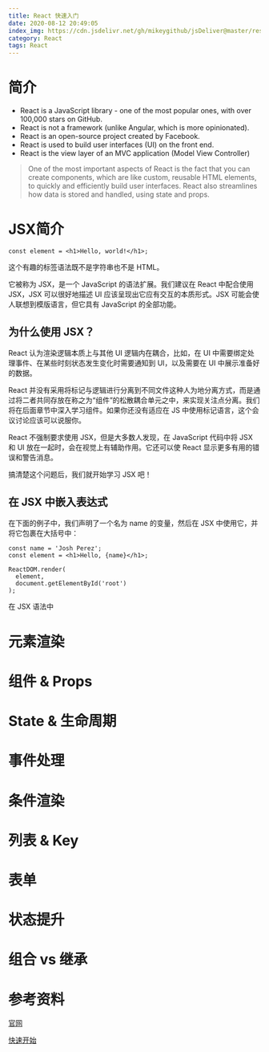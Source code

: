 ```yaml
---
title: React 快速入门
date: 2020-08-12 20:49:05
index_img: https://cdn.jsdelivr.net/gh/mikeygithub/jsDeliver@master/resource/img/react.jpeg
category: React
tags: React
---
```


# 简介

-  React is a JavaScript library - one of the most popular ones, with over 100,000 stars on GitHub.
-  React is not a framework (unlike Angular, which is more opinionated).
-  React is an open-source project created by Facebook.
-  React is used to build user interfaces (UI) on the front end.
-  React is the view layer of an MVC application (Model View Controller)
>  One of the most important aspects of React is the fact that you can create components, which are like custom, reusable HTML elements, to quickly and efficiently build user interfaces. React also streamlines how data is stored and handled, using state and props.

# JSX简介

```const element = <h1>Hello, world!</h1>;```

这个有趣的标签语法既不是字符串也不是 HTML。

它被称为 JSX，是一个 JavaScript 的语法扩展。我们建议在 React 中配合使用 JSX，JSX 可以很好地描述 UI 应该呈现出它应有交互的本质形式。JSX 可能会使人联想到模版语言，但它具有 JavaScript 的全部功能。

## 为什么使用 JSX？

React 认为渲染逻辑本质上与其他 UI 逻辑内在耦合，比如，在 UI 中需要绑定处理事件、在某些时刻状态发生变化时需要通知到 UI，以及需要在 UI 中展示准备好的数据。

React 并没有采用将标记与逻辑进行分离到不同文件这种人为地分离方式，而是通过将二者共同存放在称之为“组件”的松散耦合单元之中，来实现关注点分离。我们将在后面章节中深入学习组件。如果你还没有适应在 JS 中使用标记语言，这个会议讨论应该可以说服你。

React 不强制要求使用 JSX，但是大多数人发现，在 JavaScript 代码中将 JSX 和 UI 放在一起时，会在视觉上有辅助作用。它还可以使 React 显示更多有用的错误和警告消息。

搞清楚这个问题后，我们就开始学习 JSX 吧！

## 在 JSX 中嵌入表达式

在下面的例子中，我们声明了一个名为 name 的变量，然后在 JSX 中使用它，并将它包裹在大括号中：
``````
const name = 'Josh Perez';
const element = <h1>Hello, {name}</h1>;

ReactDOM.render(
  element,
  document.getElementById('root')
);
``````

在 JSX 语法中
# 元素渲染

# 组件 & Props

# State & 生命周期

# 事件处理

# 条件渲染

# 列表 & Key

# 表单

# 状态提升

# 组合 vs 继承


# 参考资料

[官网](https://www.taniarascia.com/)

[快速开始](https://www.taniarascia.com/getting-started-with-react/)  


 